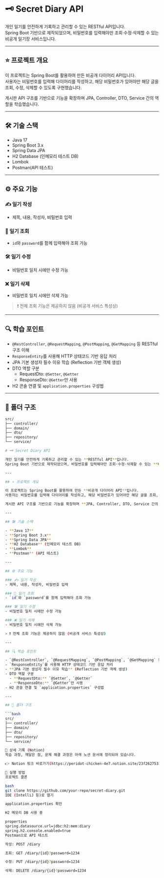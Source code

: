 # 🗝️ Secret Diary API

개인 일기를 안전하게 기록하고 관리할 수 있는 RESTful API입니다.  
Spring Boot 기반으로 제작되었으며, 비밀번호를 입력해야만 조회·수정·삭제할 수 있는 비공개 일기장 서비스입니다.  

---

## ⭐ 프로젝트 개요

이 프로젝트는 Spring Boot를 활용하여 만든 비공개 다이어리 API입니다.  
사용자는 비밀번호를 입력해 다이어리를 작성하고, 해당 비밀번호가 있어야만 해당 글을 조회, 수정, 삭제할 수 있도록 구현했습니다.  

게시판 API 구조를 기반으로 기능을 확장하며 JPA, Controller, DTO, Service 간의 역할을 학습했습니다.  

---

## 🛠 기술 스택

- Java 17
- Spring Boot 3.x
- Spring Data JPA
- H2 Database (인메모리 테스트 DB)
- Lombok
- Postman(API 테스트)

---

## ⚙️ 주요 기능

### ✍️ 일기 작성
- 제목, 내용, 작성자, 비밀번호 입력

### 🔐 일기 조회
- `id`와 `password`를 함께 입력해야 조회 가능

### 🛠 일기 수정
- 비밀번호 일치 시에만 수정 가능

### ❌ 일기 삭제
- 비밀번호 일치 시에만 삭제 가능

> ❗ 전체 조회 기능은 제공하지 않음 (비공개 서비스 특성상)

---

## 🔍 학습 포인트

- `@RestController`, `@RequestMapping`, `@PostMapping`, `@GetMapping` 등 RESTful 구조 이해
- `ResponseEntity`를 사용해 HTTP 상태코드 기반 응답 처리
- JPA 기본 생성자 필수 이유 학습 (Reflection 기반 객체 생성)
- DTO 역할 구분
  - RequestDto: `@Setter`, `@Getter`
  - ResponseDto: `@Getter`만 사용
- H2 콘솔 연결 및 `application.properties` 구성법

---

## 📂 폴더 구조

```bash
src/
├── controller/
├── domain/
├── dto/
├── repository/
└── service/

# 🗝️ Secret Diary API

개인 일기를 안전하게 기록하고 관리할 수 있는 **RESTful API**입니다.  
Spring Boot 기반으로 제작되었으며, 비밀번호를 입력해야만 조회·수정·삭제할 수 있는 **비공개 일기장 서비스**입니다.  

---

## ⭐ 프로젝트 개요

이 프로젝트는 Spring Boot를 활용하여 만든 **비공개 다이어리 API**입니다.  
사용자는 비밀번호를 입력해 다이어리를 작성하고, 해당 비밀번호가 있어야만 해당 글을 조회, 수정, 삭제할 수 있도록 구현했습니다.  

게시판 API 구조를 기반으로 기능을 확장하며 **JPA, Controller, DTO, Service 간의 역할**을 학습했습니다.  

---

## 🛠 기술 스택

- **Java 17**
- **Spring Boot 3.x**
- **Spring Data JPA**
- **H2 Database** (인메모리 테스트 DB)
- **Lombok**
- **Postman** (API 테스트)

---

## ⚙️ 주요 기능

### ✍️ 일기 작성
- 제목, 내용, 작성자, 비밀번호 입력

### 🔐 일기 조회
- `id`와 `password`를 함께 입력해야 조회 가능

### 🛠 일기 수정
- 비밀번호 일치 시에만 수정 가능

### ❌ 일기 삭제
- 비밀번호 일치 시에만 삭제 가능

> ❗ 전체 조회 기능은 제공하지 않음 (비공개 서비스 특성상)

---

## 🔍 학습 포인트

- `@RestController`, `@RequestMapping`, `@PostMapping`, `@GetMapping` 등 RESTful 구조 이해
- `ResponseEntity`를 사용해 HTTP 상태코드 기반 응답 처리
- **JPA 기본 생성자 필수 이유 학습** (Reflection 기반 객체 생성)
- DTO 역할 구분
  - **RequestDto:** `@Setter`, `@Getter`
  - **ResponseDto:** `@Getter`만 사용
- H2 콘솔 연결 및 `application.properties` 구성법

---

## 📂 폴더 구조

```bash
src/
├── controller/
├── domain/
├── dto/
├── repository/
└── service/

📑 상세 기록 (Notion)
학습 과정, 깨달은 점, 문제 해결 과정은 아래 노션 문서에 정리되어 있습니다.

👉 Notion 링크 바로가기(https://peridot-chicken-4e7.notion.site/23f26275352480ab8cd1c93817a9eb39?source=copy_link)

🧪 실행 방법
프로젝트 클론

bash
git clone https://github.com/your-repo/secret-diary.git
IDE (IntelliJ 등)로 열기

application.properties 확인

H2 메모리 DB 사용 중

properties
spring.datasource.url=jdbc:h2:mem:diary
spring.h2.console.enabled=true
Postman으로 API 테스트

작성: POST /diary

조회: GET /diary/{id}?password=1234

수정: PUT /diary/{id}?password=1234

삭제: DELETE /diary/{id}?password=1234

